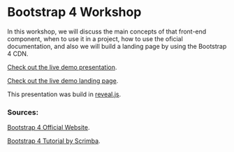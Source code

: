 # Bootstrap 4 Workshop

In this workshop, we will discuss the main concepts of that front-end component, when to use it in a project, how to use the oficial documentation, and also we will build a landing page by using the Bootstrap 4 CDN.

[Check out the live demo presentation](https://marianasouza.github.io/bootstrap4-workshop/#/).

[Check out the live demo landing page](https://google.com/).

This presentation was build in [reveal.js](https://revealjs.com/).


### Sources:

[Bootstrap 4 Official Website](https://getbootstrap.com/).

[Bootstrap 4 Tutorial by Scrimba](https://scrimba.com/g/gbootstrap4).


